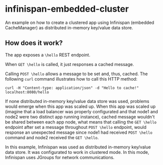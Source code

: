# infinispan-embedded-cluster
An example on how to create a clustered app using Infinispan (embedded CacheManager) as distributed in-memory key/value data store.

## How does it work?
The app exposes a `\hello` REST endpoint.

When `GET \hello` is called, it just responses a cached message.

Calling `POST \hello` allows a message to be set and, thus, cached. The following `curl` command illustrates how to call this HTTP method:
```
curl -H "Content-type: application/json" -d "Hello to cache!" localhost:8080/hello
```

If none distributed in-memory key/value data store was used, problems would emerge when this app was scaled up. When this app was scaled up (imagine that a load balancer was properly configurated and that node1 and node2 were two distinct app running instance), cached message wouldn't be shared between each app node, what means that calling the `GET \hello` endpoint after set a message throughout `POST \hello` endpoint, would response an unexpected message since node1 had received `POST \hello` command and node2 received the `GET \hello`. 

In this example, Infinispan was used as distributed in-memory key/value data store. It was configurated to work in clustered mode. In this mode, Infinispan uses JGroups for network communications.
